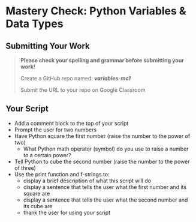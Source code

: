 # Mastery Check: Python Variables & Data Types

## Submitting Your Work
> **Please check your spelling and grammar before submitting your work!**
>
>  Create a GitHub repo named: ***variables-mc1***
>
> Submit the URL to your repo on Google Classroom

## Your Script

- Add a comment block to the top of your script
- Prompt the user for two numbers
- Have Python square the first number (raise the number to the power of two)
    - What Python math operator (symbol) do you use to raise a number to a certain power?
- Tell Python to cube the second number (raise the number to the power of three)
- Use the print function and f-strings to:
    -   display a brief description of what this script will do
    -   display a sentence that tells the user what the first number and its square are
    -   display a sentence that tells the user what the second number and its cube are
    -   thank the user for using your script 
